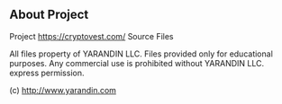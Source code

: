 ## About Project

Project https://cryptovest.com/ Source Files

All files property of YARANDIN LLC.
Files provided only for educational purposes. Any commercial use is prohibited without YARANDIN LLC. express permission.


(c) http://www.yarandin.com
